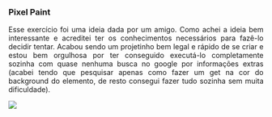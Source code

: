 ### Pixel Paint

<p align="justify">Esse exercício foi uma ideia dada por um amigo. Como achei a ideia bem interessante e acreditei ter os conhecimentos necessários para fazê-lo decidir tentar. Acabou sendo um projetinho bem legal e rápido de se criar e estou bem orgulhosa por ter conseguido executá-lo completamente sozinha com quase nenhuma busca no google por informações extras (acabei tendo que pesquisar apenas como fazer um get na cor do background do elemento, de resto consegui fazer tudo sozinha sem muita dificuldade).</p>
<img src="https://media.discordapp.net/attachments/462152816924950529/1072563986534506516/image.png">
